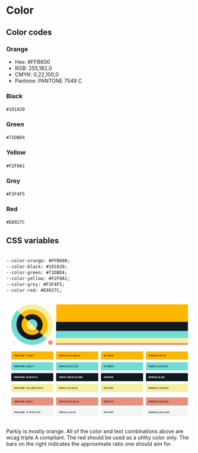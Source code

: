 # Color

## Color codes

### Orange
- Hex: #FFB600
- RGB: 255,182,0
- CMYK: 0,22,100,0
- Pantone: PANTONE 7549 C

### Black
`#101820`

### Green
`#71DBD4`

### Yellow
`#F2F0A1`

### Grey
`#F3F4F5`

### Red
`#E8927C`

## CSS variables

```

--color-orange: #FFB600;
--color-black: #101820;
--color-green: #71DBD4;
--color-yellow: #F2F0A1;
--color-grey: #F3F4F5;
--color-red: #E8927C;

```

![Parkly color examples](parkly_color_for_documentation.jpg)

Parkly is mostly orange. All of the color and text combinations above are wcag triple A compliant. The red should be used as a utility color only. The bars on the right indicates the approximate ratio one should aim for.